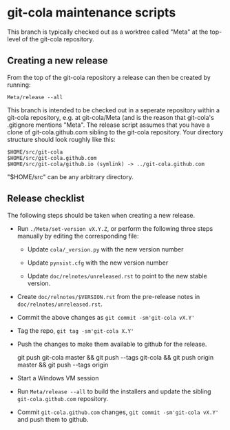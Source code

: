 git-cola maintenance scripts
============================
This branch is typically checked out as a worktree called "Meta" at the
top-level of the git-cola repository.

Creating a new release
----------------------
From the top of the git-cola repository a release can then be created by
running:

	Meta/release --all

This branch is intended to be checked out in a seperate repository within a
git-cola repository, e.g. at git-cola/Meta (and is the reason that git-cola's
.gitignore mentions "Meta".  The release script assumes that you have a clone
of git-cola.github.com sibling to the git-cola repository.  Your directory
structure should look roughly like this:

	$HOME/src/git-cola
	$HOME/src/git-cola.github.com
	$HOME/src/git-cola/github.io (symlink) -> ../git-cola.github.com

"$HOME/src" can be any arbitrary directory.

Release checklist
-----------------
The following steps should be taken when creating a new release.

* Run `./Meta/set-version vX.Y.Z`, or perform the following three steps
  manually by editing the corresponding file:

  * Update `cola/_version.py` with the new version number

  * Update `pynsist.cfg` with the new version number

  * Update `doc/relnotes/unreleased.rst` to point to the new stable version.

* Create `doc/relnotes/$VERSION.rst` from the pre-release notes in
  `doc/relnotes/unreleased.rst`.

* Commit the above changes as `git commit -sm'git-cola vX.Y'`

* Tag the repo, `git tag -sm'git-cola X.Y'`

* Push the changes to make them available to github for the release.

    git push git-cola master &&
    git push --tags git-cola &&
    git push origin master &&
    git push --tags origin

* Start a Windows VM session

* Run `Meta/release --all` to build the installers and update
  the sibling `git-cola.github.com` repository.

* Commit `git-cola.github.com` changes, `git commit -sm'git-cola vX.Y'`
  and push them to github.

